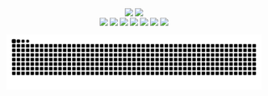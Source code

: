 ## 
<div align="center">
   <img height="180px" src="https://github-readme-stats.vercel.app/api?username=KengiiGMs&show_icons=true&theme=algolia">
    <img height="180px" src="https://github-readme-stats.vercel.app/api/top-langs/?username=KengiiGMs&layout=compact&theme=algolia">  
</div>

<div align="center"> 
     <img height="40px" src="https://cdn.jsdelivr.net/gh/devicons/devicon/icons/html5/html5-original.svg" />
        <img height="40px" src="https://cdn.jsdelivr.net/gh/devicons/devicon/icons/css3/css3-plain-wordmark.svg" />
        <img height="40px" src="https://cdn.jsdelivr.net/gh/devicons/devicon/icons/javascript/javascript-original.svg" />
        <img height="40px" src="https://cdn.jsdelivr.net/gh/devicons/devicon/icons/bootstrap/bootstrap-original.svg" />
        <img height="40px" src="https://cdn.jsdelivr.net/gh/devicons/devicon/icons/php/php-original.svg" />
        <img height="40px" src="https://cdn.jsdelivr.net/gh/devicons/devicon/icons/csharp/csharp-plain.svg" />
        <img height="40px" src="https://cdn.jsdelivr.net/gh/devicons/devicon/icons/dart/dart-plain.svg" />
    
  ![Snake animation](https://github.com/KengiiGMs/KengiiGMs/blob/output/github-contribution-grid-snake.svg)
 
</div>


 
